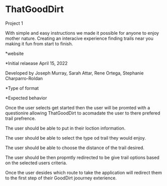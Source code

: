 # ThatGoodDirt
Project 1


With simple and easy instructions we made it possible for anyone to enjoy mother nature. Creating an interacive experience finding trails near you making it fun from start to finish.

<!-- /*internet media type */ -->
*website 

*Initial relaease April 15, 2022


Developed by 
Joseph Murray, 
Sarah Attar, Rene Ortega,
 Stephanie Charparro-Roldan



*Type of format 


*Expected behavior 





Once the user selects get started then the user will be promted with a questionire allowing ThatGoodDirt to acomadate the user to there prefered trail prefrence. 





The user should be able to put in their loction information. 

The user should be able to select the type od trail they would enjoy.


The user should be able to choose the distance of the trail desired.


The user should be then propmtly redirected to be give trail options based on the selected users criteria.  



Once the user desides which route to take the application will redirect them to the first step of their GoodDirt joourney exterience. 


